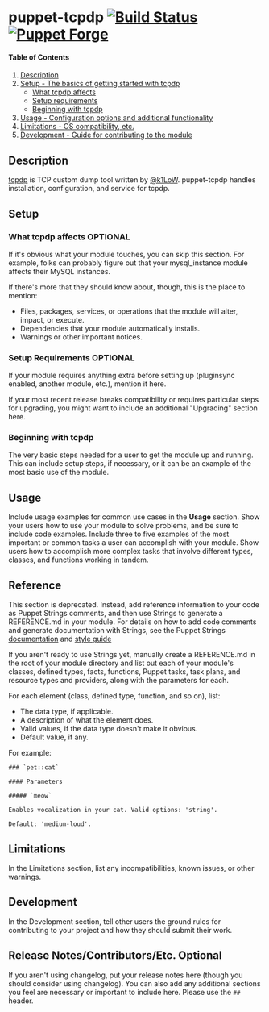 # puppet-tcpdp [![Build Status](https://travis-ci.org/hfm/puppet-tcpdp.svg?branch=master)](https://travis-ci.org/hfm/puppet-tcpdp) [![Puppet Forge](https://img.shields.io/puppetforge/v/hfm/tcpdp.svg?style=flat-square)](https://forge.puppetlabs.com/hfm/tcpdp)

#### Table of Contents

1. [Description](#description)
2. [Setup - The basics of getting started with tcpdp](#setup)
    * [What tcpdp affects](#what-tcpdp-affects)
    * [Setup requirements](#setup-requirements)
    * [Beginning with tcpdp](#beginning-with-tcpdp)
3. [Usage - Configuration options and additional functionality](#usage)
4. [Limitations - OS compatibility, etc.](#limitations)
5. [Development - Guide for contributing to the module](#development)

## Description

[tcpdp](https://github.com/k1LoW/tcpdp/) is TCP custom dump tool written by [@k1LoW](https://github.com/k1LoW). puppet-tcpdp handles installation, configuration, and service for tcpdp.

## Setup

### What tcpdp affects **OPTIONAL**

If it's obvious what your module touches, you can skip this section. For example, folks can probably figure out that your mysql_instance module affects their MySQL instances.

If there's more that they should know about, though, this is the place to mention:

* Files, packages, services, or operations that the module will alter, impact, or execute.
* Dependencies that your module automatically installs.
* Warnings or other important notices.

### Setup Requirements **OPTIONAL**

If your module requires anything extra before setting up (pluginsync enabled, another module, etc.), mention it here.

If your most recent release breaks compatibility or requires particular steps for upgrading, you might want to include an additional "Upgrading" section here.

### Beginning with tcpdp

The very basic steps needed for a user to get the module up and running. This can include setup steps, if necessary, or it can be an example of the most basic use of the module.

## Usage

Include usage examples for common use cases in the **Usage** section. Show your users how to use your module to solve problems, and be sure to include code examples. Include three to five examples of the most important or common tasks a user can accomplish with your module. Show users how to accomplish more complex tasks that involve different types, classes, and functions working in tandem.

## Reference

This section is deprecated. Instead, add reference information to your code as Puppet Strings comments, and then use Strings to generate a REFERENCE.md in your module. For details on how to add code comments and generate documentation with Strings, see the Puppet Strings [documentation](https://puppet.com/docs/puppet/latest/puppet_strings.html) and [style guide](https://puppet.com/docs/puppet/latest/puppet_strings_style.html)

If you aren't ready to use Strings yet, manually create a REFERENCE.md in the root of your module directory and list out each of your module's classes, defined types, facts, functions, Puppet tasks, task plans, and resource types and providers, along with the parameters for each.

For each element (class, defined type, function, and so on), list:

  * The data type, if applicable.
  * A description of what the element does.
  * Valid values, if the data type doesn't make it obvious.
  * Default value, if any.

For example:

```
### `pet::cat`

#### Parameters

##### `meow`

Enables vocalization in your cat. Valid options: 'string'.

Default: 'medium-loud'.
```

## Limitations

In the Limitations section, list any incompatibilities, known issues, or other warnings.

## Development

In the Development section, tell other users the ground rules for contributing to your project and how they should submit their work.

## Release Notes/Contributors/Etc. **Optional**

If you aren't using changelog, put your release notes here (though you should consider using changelog). You can also add any additional sections you feel are necessary or important to include here. Please use the `## ` header.
